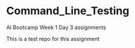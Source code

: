 # Command_Line_Testing
AI Bootcamp Week 1 Day 3 assignments

This is a test repo for this assignment
